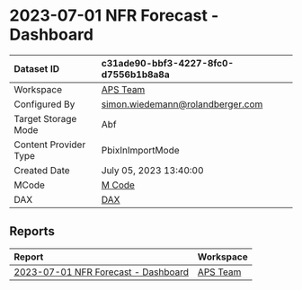 



# 2023-07-01 NFR Forecast - Dashboard

|Dataset ID|c31ade90-bbf3-4227-8fc0-d7556b1b8a8a|
| :--- | :--- |
|Workspace|[APS Team](../Workspaces/APS-Team.md)|
|Configured By|simon.wiedemann@rolandberger.com|
|Target Storage Mode|Abf|
|Content Provider Type|PbixInImportMode|
|Created Date|July 05, 2023 13:40:00|
|MCode|[M Code](./2023-07-01-NFR-Forecast---Dashboard/mcode.md)|
|DAX|[DAX](./2023-07-01-NFR-Forecast---Dashboard/dax.md)|

## Reports

|Report|Workspace|
| :--- | :--- |
|[2023-07-01 NFR Forecast - Dashboard](../Reports/2023-07-01-NFR-Forecast---Dashboard.md)|[APS Team](../Workspaces/APS-Team.md)|
